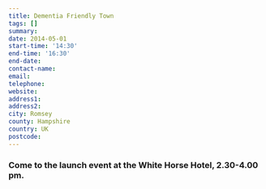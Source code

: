 ```yaml
---
title: Dementia Friendly Town
tags: []
summary: 
date: 2014-05-01
start-time: '14:30'
end-time: '16:30'
end-date: 
contact-name: 
email: 
telephone: 
website: 
address1: 
address2: 
city: Romsey
county: Hampshire
country: UK
postcode: 
---
```

### Come to the launch event at the White Horse Hotel, 2.30-4.00 pm.
